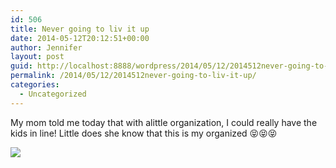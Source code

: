 ```yaml
---
id: 506
title: Never going to liv it up
date: 2014-05-12T20:12:51+00:00
author: Jennifer
layout: post
guid: http://localhost:8888/wordpress/2014/05/12/2014512never-going-to-liv-it-up/
permalink: /2014/05/12/2014512never-going-to-liv-it-up/
categories:
  - Uncategorized
---
```

My mom told me today that with alittle organization, I could really have the kids in line! Little does she know that this is my organized 😝😝😝

![](http://static1.squarespace.com/static/50db6bb3e4b015296cd43789/50dfa5b1e4b0dc6320e0b5ea/53712cd2e4b082a57b882958/1399925972289/iphone-20140512161251-0.jpg)